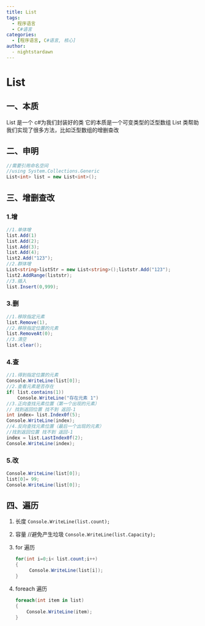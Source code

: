```yaml
---
title: List
tags:
  - 程序语言
  - C#语言
categories:
  - [程序语言, C#语言, 核心]
author:
  - nightstardawn
---
```


# List

## 一、本质

List 是一个 c#为我们封装好的类
它的本质是一个可变类型的泛型数组
List 类帮助我们实现了很多方法，比如泛型数组的增删查改

## 二、申明

```cs
//需要引用命名空间
//using System.Collections.Generic
List<int> list = new List<int>();
```

## 三、增删查改

### 1.增

```cs
//1.单体增
list.Add(1)
list.Add(2);
list.Add(3);
list.Add(4);
list2.Add("123");
//2.群体增
List<string>listStr = new List<string>();liststr.Add("123");
list2.AddRange(liststr);
//3.插入
list.Insert(0,999);
```

### 3.删

```cs
//1.移除指定元素
list.Remove(1),
//2.移除指定位置的元素
list.RemoveAt(0);
//3.清空
list.clear();
```

### 4.查

```cs
//1.得到指定位置的元素
Console.WriteLine(list[0]);
//2.查看元素是否存在
if( list.contains(1))
    Console.WriteLine("存在元素 1")
//3.正向查找元素位置（第一个出现的元素）
// 找到返回位置 找不到 返回-1
int index= list.Index0f(5);
Console.WriteLine(index);
//4.反向查找元素位置（最后一个出现的元素）
//找到返回位置 找不到 返回-1
index = list.LastIndex0f(2);
Console.WriteLine(index);
```

### 5.改

```cs
Console.WriteLine(list[0]);
list[0]= 99;
Console.WriteLine(list[0]);
```

## 四、遍历

1. 长度
   `Console.WriteLine(list.count);`
2. 容量
   //避免产生垃圾
   `Console.WriteLine(list.Capacity);`

3. for 遍历

   ```cs
   for(int i=0;i< list.count;i++)
   {
        Console.WriteLine(list[i]);
   }
   ```

4. foreach 遍历

   ```cs
   foreach(int item in list)
   {
       Console.WriteLine(item);
   }
   ```
